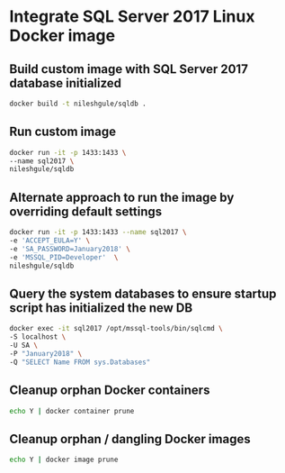 # Integrate SQL Server 2017 Linux Docker image

## Build custom image with SQL Server 2017 database initialized

```bash
docker build -t nileshgule/sqldb .
```

## Run custom image

```bash
docker run -it -p 1433:1433 \
--name sql2017 \
nileshgule/sqldb
```

## Alternate approach to run the image by overriding default settings

```bash
docker run -it -p 1433:1433 --name sql2017 \
-e 'ACCEPT_EULA=Y' \
-e 'SA_PASSWORD=January2018' \
-e 'MSSQL_PID=Developer'  \
nileshgule/sqldb
```

## Query the system databases to ensure startup script has initialized the new DB

```bash
docker exec -it sql2017 /opt/mssql-tools/bin/sqlcmd \
-S localhost \
-U SA \
-P "January2018" \
-Q "SELECT Name FROM sys.Databases"
```

## Cleanup orphan Docker containers

```bash
echo Y | docker container prune
```

## Cleanup orphan / dangling Docker images

```bash
echo Y | docker image prune
```